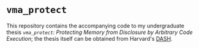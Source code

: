 # `vma_protect`

This repository contains the accompanying code to my undergraduate thesis
_`vma_protect`: Protecting Memory from Disclosure by Arbitrary Code Execution_;
the thesis itself can be obtained from Harvard's [DASH][1].

[1]: https://nrs.harvard.edu/URN-3:HUL.INSTREPOS:37379275
